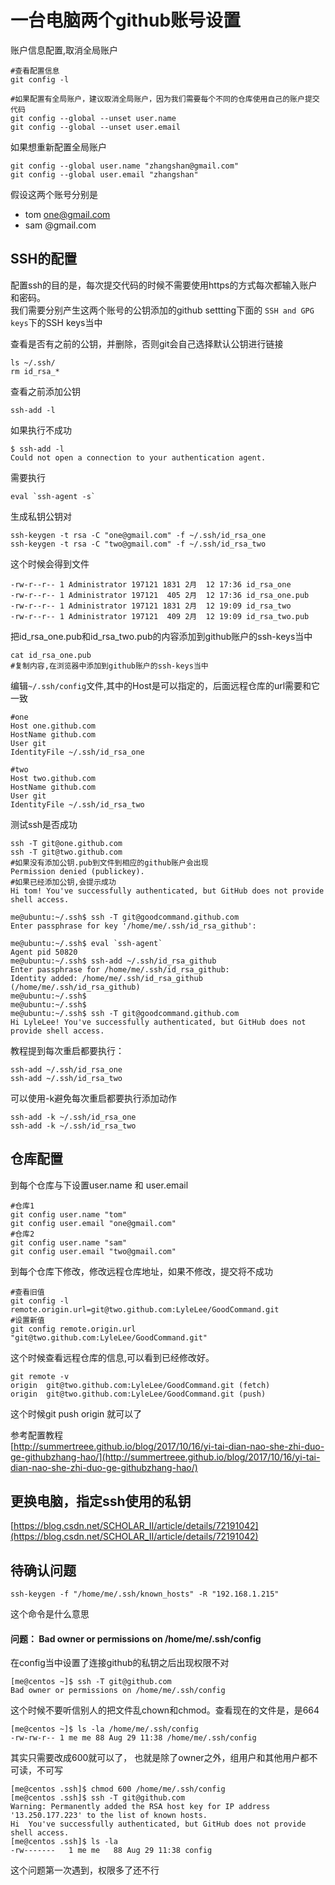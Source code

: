 一台电脑两个github账号设置
=================

账户信息配置,取消全局账户

```git
#查看配置信息
git config -l

#如果配置有全局账户，建议取消全局账户，因为我们需要每个不同的仓库使用自己的账户提交代码
git config --global --unset user.name
git config --global --unset user.email
```
如果想重新配置全局账户
```git
git config --global user.name "zhangshan@gmail.com"
git config --global user.email "zhangshan"
```

假设这两个账号分别是

+ tom one@gmail.com
+ sam @gmail.com

## SSH的配置
配置ssh的目的是，每次提交代码的时候不需要使用https的方式每次都输入账户和密码。  
我们需要分别产生这两个账号的公钥添加的github settting下面的 `SSH and GPG keys`下的SSH keys当中

查看是否有之前的公钥，并删除，否则git会自己选择默认公钥进行链接
```git
ls ~/.ssh/
rm id_rsa_*
```
查看之前添加公钥
```git
ssh-add -l
```
如果执行不成功
```
$ ssh-add -l
Could not open a connection to your authentication agent.
```
需要执行
```git
eval `ssh-agent -s`
```
生成私钥公钥对
```shell-scripts
ssh-keygen -t rsa -C "one@gmail.com" -f ~/.ssh/id_rsa_one
ssh-keygen -t rsa -C "two@gmail.com" -f ~/.ssh/id_rsa_two
```
这个时候会得到文件
```shell-scripts
-rw-r--r-- 1 Administrator 197121 1831 2月  12 17:36 id_rsa_one
-rw-r--r-- 1 Administrator 197121  405 2月  12 17:36 id_rsa_one.pub
-rw-r--r-- 1 Administrator 197121 1831 2月  12 19:09 id_rsa_two
-rw-r--r-- 1 Administrator 197121  409 2月  12 19:09 id_rsa_two.pub
```
把id_rsa_one.pub和id_rsa_two.pub的内容添加到github账户的ssh-keys当中
```shell-session
cat id_rsa_one.pub
#复制内容,在浏览器中添加到github账户的ssh-keys当中
```
编辑`~/.ssh/config`文件,其中的Host是可以指定的，后面远程仓库的url需要和它一致
```config
#one
Host one.github.com
HostName github.com
User git
IdentityFile ~/.ssh/id_rsa_one

#two
Host two.github.com
HostName github.com
User git
IdentityFile ~/.ssh/id_rsa_two
```
测试ssh是否成功
```shell-session
ssh -T git@one.github.com
ssh -T git@two.github.com
#如果没有添加公钥.pub到文件到相应的github账户会出现
Permission denied (publickey).
#如果已经添加公钥,会提示成功
Hi tom! You've successfully authenticated, but GitHub does not provide shell access.
```

```
me@ubuntu:~/.ssh$ ssh -T git@goodcommand.github.com
Enter passphrase for key '/home/me/.ssh/id_rsa_github':

me@ubuntu:~/.ssh$ eval `ssh-agent`
Agent pid 50820
me@ubuntu:~/.ssh$ ssh-add ~/.ssh/id_rsa_github
Enter passphrase for /home/me/.ssh/id_rsa_github:
Identity added: /home/me/.ssh/id_rsa_github (/home/me/.ssh/id_rsa_github)
me@ubuntu:~/.ssh$
me@ubuntu:~/.ssh$
me@ubuntu:~/.ssh$ ssh -T git@goodcommand.github.com
Hi LyleLee! You've successfully authenticated, but GitHub does not provide shell access.
```

教程提到每次重启都要执行：
```console
ssh-add ~/.ssh/id_rsa_one
ssh-add ~/.ssh/id_rsa_two
```
可以使用-k避免每次重启都要执行添加动作
```
ssh-add -k ~/.ssh/id_rsa_one
ssh-add -k ~/.ssh/id_rsa_two
```

## 仓库配置
到每个仓库与下设置user.name 和 user.email
```git
#仓库1
git config user.name "tom"
git config user.email "one@gmail.com" 
#仓库2
git config user.name "sam"
git config user.email "two@gmail.com" 
```
到每个仓库下修改，修改远程仓库地址，如果不修改，提交将不成功
```git
#查看旧值
git config -l
remote.origin.url=git@two.github.com:LyleLee/GoodCommand.git
#设置新值
git config remote.origin.url "git@two.github.com:LyleLee/GoodCommand.git"
```
这个时候查看远程仓库的信息,可以看到已经修改好。
```git
git remote -v
origin  git@two.github.com:LyleLee/GoodCommand.git (fetch)
origin  git@two.github.com:LyleLee/GoodCommand.git (push)
```
这个时候git push origin 就可以了

参考配置教程  
[http://summertreee.github.io/blog/2017/10/16/yi-tai-dian-nao-she-zhi-duo-ge-githubzhang-hao/](http://summertreee.github.io/blog/2017/10/16/yi-tai-dian-nao-she-zhi-duo-ge-githubzhang-hao/)

## 更换电脑，指定ssh使用的私钥

[https://blog.csdn.net/SCHOLAR_II/article/details/72191042](https://blog.csdn.net/SCHOLAR_II/article/details/72191042)


## 待确认问题
```
ssh-keygen -f "/home/me/.ssh/known_hosts" -R "192.168.1.215"
```
这个命令是什么意思

#### 问题： Bad owner or permissions on /home/me/.ssh/config

在config当中设置了连接github的私钥之后出现权限不对
```
[me@centos ~]$ ssh -T git@github.com
Bad owner or permissions on /home/me/.ssh/config
```
这个时候不要听信别人的把文件乱chown和chmod。查看现在的文件是，是664
```
[me@centos ~]$ ls -la /home/me/.ssh/config
-rw-rw-r-- 1 me me 88 Aug 29 11:38 /home/me/.ssh/config
```
其实只需要改成600就可以了， 也就是除了owner之外，组用户和其他用户都不可读，不可写
```
[me@centos .ssh]$ chmod 600 /home/me/.ssh/config
[me@centos .ssh]$ ssh -T git@github.com
Warning: Permanently added the RSA host key for IP address '13.250.177.223' to the list of known hosts.
Hi  You've successfully authenticated, but GitHub does not provide shell access.
[me@centos .ssh]$ ls -la
-rw-------   1 me me   88 Aug 29 11:38 config
```
这个问题第一次遇到，权限多了还不行
